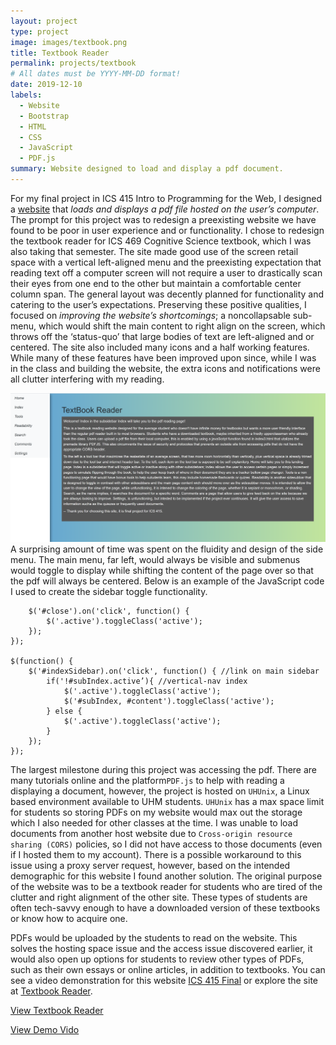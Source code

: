 ```yaml
---
layout: project
type: project
image: images/textbook.png
title: Textbook Reader  
permalink: projects/textbook
# All dates must be YYYY-MM-DD format!
date: 2019-12-10
labels:
  - Website 
  - Bootstrap
  - HTML
  - CSS
  - JavaScript  
  - PDF.js
summary: Website designed to load and display a pdf document.
---
```

For my final project in ICS 415 Intro to Programming for the Web, I designed a [website](http://www2.hawaii.edu/~neezcha/textbook/landing.html) that *loads and displays a pdf file hosted on the user’s computer*. The prompt for this project was to redesign a preexisting website we have found to be poor in user experience and or functionality. I chose to redesign the textbook reader for ICS 469 Cognitive Science textbook, which I was also taking that semester. The site made good use of the screen retail space with a vertical left-aligned menu and the preexisting expectation that reading text off a computer screen will not require a user to drastically scan their eyes from one end to the other but maintain a comfortable center column span. The general layout was decently planned for functionality and catering to the user’s expectations. Preserving these positive qualities, I focused on *improving the website’s shortcomings*; a noncollapsable sub-menu, which would shift the main content to right align on the screen, which throws off the ‘status-quo’ that large bodies of text are left-aligned and or centered. The site also included many icons and a half working features. While many of these features have been improved upon since, while I was in the class and building the website, the extra icons and notifications were all clutter interfering with my reading. 

<img class="ui medium right floated rounded image" src="../images/homeTextbook.png">
A surprising amount of time was spent on the fluidity and design of the side menu. The main menu, far left, would always be visible and submenus would toggle to display while shifting the content of the page over so that the pdf will always be centered. Below is an example of the JavaScript code I used to create the sidebar toggle functionality. 

```$(function() {
	$('#close').on('click', function() {
		$('.active').toggleClass('active');
	});
});	

$(function() {
	$('#indexSidebar).on('click', function() { //link on main sidebar
		if('!#subIndex.active’){ //vertical-nav index
			$('.active').toggleClass('active');
			$('#subIndex, #content').toggleClass('active');
		} else {
			$('.active').toggleClass('active');
		}
	});
});
```

The largest milestone during this project was accessing the pdf. There are many tutorials online and the platform`PDF.js` to help with reading a displaying a document, however, the project is hosted on `UHUnix`, a Linux based environment available to UHM students. `UHUnix` has a max space limit for students so storing PDFs on my website would max out the storage which I also needed for other classes at the time. I was unable to load documents from another host website due to `Cross-origin resource sharing (CORS)` policies, so I did not have access to those documents (even if I hosted them to my account).  There is a possible workaround to this issue using a proxy server request, however, based on the intended demographic for this website I found another solution. The original purpose of the website was to be a textbook reader for students who are tired of the clutter and right alignment of the other site. These types of students are often tech-savvy enough to have a downloaded version of these textbooks or know how to acquire one. 

PDFs would be uploaded by the students to read on the website. This solves the hosting space issue and the access issue discovered earlier, it would also open up options for students to review other types of PDFs, such as their own essays or online articles, in addition to textbooks. You can see a video demonstration for this website [ICS 415 Final](https://www.youtube.com/watch?v=oRuVnwbr8Ao&feature=youtu.be) or explore the site at [Textbook Reader](http://www2.hawaii.edu/~neezcha/textbook/landing.html). 

[View Textbook Reader](http://www2.hawaii.edu/~neezcha/textbook/landing.html)

[View Demo Vido](https://www.youtube.com/watch?v=oRuVnwbr8Ao&feature=youtu.be)


